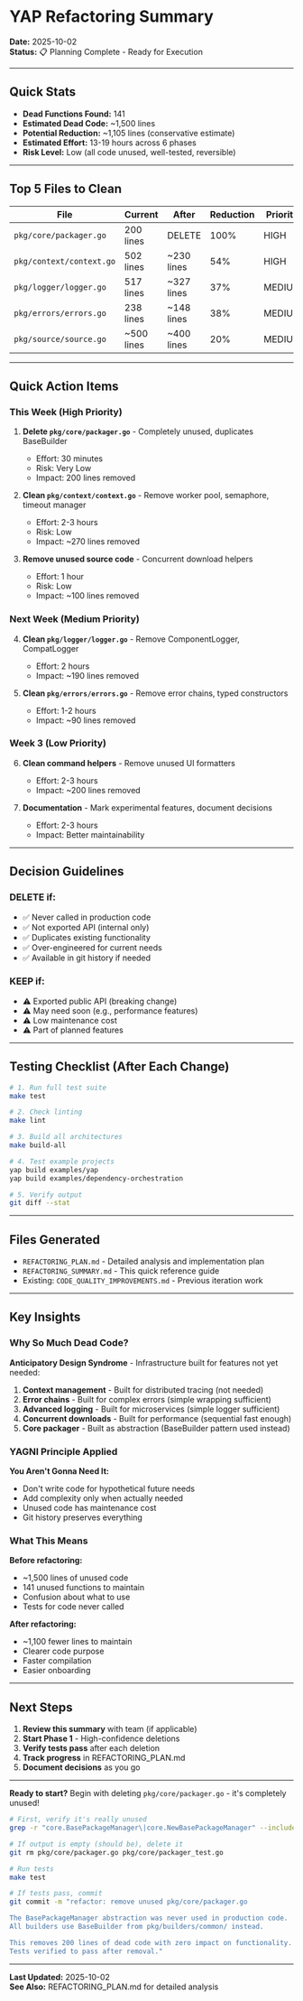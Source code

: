 # YAP Refactoring Summary

**Date:** 2025-10-02  
**Status:** 📋 Planning Complete - Ready for Execution

---

## Quick Stats

- **Dead Functions Found:** 141
- **Estimated Dead Code:** ~1,500 lines
- **Potential Reduction:** ~1,105 lines (conservative estimate)
- **Estimated Effort:** 13-19 hours across 6 phases
- **Risk Level:** Low (all code unused, well-tested, reversible)

---

## Top 5 Files to Clean

| File | Current | After | Reduction | Priority |
|------|---------|-------|-----------|----------|
| `pkg/core/packager.go` | 200 lines | DELETE | 100% | HIGH |
| `pkg/context/context.go` | 502 lines | ~230 lines | 54% | HIGH |
| `pkg/logger/logger.go` | 517 lines | ~327 lines | 37% | MEDIUM |
| `pkg/errors/errors.go` | 238 lines | ~148 lines | 38% | MEDIUM |
| `pkg/source/source.go` | ~500 lines | ~400 lines | 20% | MEDIUM |

---

## Quick Action Items

### This Week (High Priority)

1. **Delete `pkg/core/packager.go`** - Completely unused, duplicates BaseBuilder
   - Effort: 30 minutes
   - Risk: Very Low
   - Impact: 200 lines removed

2. **Clean `pkg/context/context.go`** - Remove worker pool, semaphore, timeout manager
   - Effort: 2-3 hours
   - Risk: Low
   - Impact: ~270 lines removed

3. **Remove unused source code** - Concurrent download helpers
   - Effort: 1 hour
   - Risk: Low
   - Impact: ~100 lines removed

### Next Week (Medium Priority)

4. **Clean `pkg/logger/logger.go`** - Remove ComponentLogger, CompatLogger
   - Effort: 2 hours
   - Impact: ~190 lines removed

5. **Clean `pkg/errors/errors.go`** - Remove error chains, typed constructors
   - Effort: 1-2 hours
   - Impact: ~90 lines removed

### Week 3 (Low Priority)

6. **Clean command helpers** - Remove unused UI formatters
   - Effort: 2-3 hours
   - Impact: ~200 lines removed

7. **Documentation** - Mark experimental features, document decisions
   - Effort: 2-3 hours
   - Impact: Better maintainability

---

## Decision Guidelines

### DELETE if:
- ✅ Never called in production code
- ✅ Not exported API (internal only)
- ✅ Duplicates existing functionality
- ✅ Over-engineered for current needs
- ✅ Available in git history if needed

### KEEP if:
- ⚠️ Exported public API (breaking change)
- ⚠️ May need soon (e.g., performance features)
- ⚠️ Low maintenance cost
- ⚠️ Part of planned features

---

## Testing Checklist (After Each Change)

```bash
# 1. Run full test suite
make test

# 2. Check linting
make lint

# 3. Build all architectures
make build-all

# 4. Test example projects
yap build examples/yap
yap build examples/dependency-orchestration

# 5. Verify output
git diff --stat
```

---

## Files Generated

- `REFACTORING_PLAN.md` - Detailed analysis and implementation plan
- `REFACTORING_SUMMARY.md` - This quick reference guide
- Existing: `CODE_QUALITY_IMPROVEMENTS.md` - Previous iteration work

---

## Key Insights

### Why So Much Dead Code?

**Anticipatory Design Syndrome** - Infrastructure built for features not yet needed:

1. **Context management** - Built for distributed tracing (not needed)
2. **Error chains** - Built for complex errors (simple wrapping sufficient)
3. **Advanced logging** - Built for microservices (simple logger sufficient)
4. **Concurrent downloads** - Built for performance (sequential fast enough)
5. **Core packager** - Built as abstraction (BaseBuilder pattern used instead)

### YAGNI Principle Applied

**You Aren't Gonna Need It:**
- Don't write code for hypothetical future needs
- Add complexity only when actually needed
- Unused code has maintenance cost
- Git history preserves everything

### What This Means

**Before refactoring:**
- ~1,500 lines of unused code
- 141 unused functions to maintain
- Confusion about what to use
- Tests for code never called

**After refactoring:**
- ~1,100 fewer lines to maintain
- Clearer code purpose
- Faster compilation
- Easier onboarding

---

## Next Steps

1. **Review this summary** with team (if applicable)
2. **Start Phase 1** - High-confidence deletions
3. **Verify tests pass** after each deletion
4. **Track progress** in REFACTORING_PLAN.md
5. **Document decisions** as you go

---

**Ready to start?** Begin with deleting `pkg/core/packager.go` - it's completely unused!

```bash
# First, verify it's really unused
grep -r "core.BasePackageManager\|core.NewBasePackageManager" --include="*.go" --exclude="*_test.go" pkg/ cmd/

# If output is empty (should be), delete it
git rm pkg/core/packager.go pkg/core/packager_test.go

# Run tests
make test

# If tests pass, commit
git commit -m "refactor: remove unused pkg/core/packager.go

The BasePackageManager abstraction was never used in production code.
All builders use BaseBuilder from pkg/builders/common/ instead.

This removes 200 lines of dead code with zero impact on functionality.
Tests verified to pass after removal."
```

---

**Last Updated:** 2025-10-02  
**See Also:** REFACTORING_PLAN.md for detailed analysis
